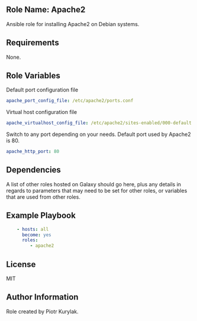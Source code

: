 ## Role Name: Apache2

Ansible role for installing Apache2 on Debian systems.

## Requirements

None.

## Role Variables

Default port configuration file
````yaml
apache_port_config_file: /etc/apache2/ports.conf
````

Virtual host configuration file
````yaml
apache_virtualhost_config_file: /etc/apache2/sites-enabled/000-default.conf
````

Switch to any port depending on your needs. Default port used by Apache2 is 80.
````yaml
apache_http_port: 80
````


## Dependencies

A list of other roles hosted on Galaxy should go here, plus any details in regards to parameters that may need to be set for other roles, or variables that are used from other roles.

## Example Playbook

````yaml
    - hosts: all
      become: yes
      roles:
         - apache2
````

## License

MIT

## Author Information

Role created by Piotr Kurylak.